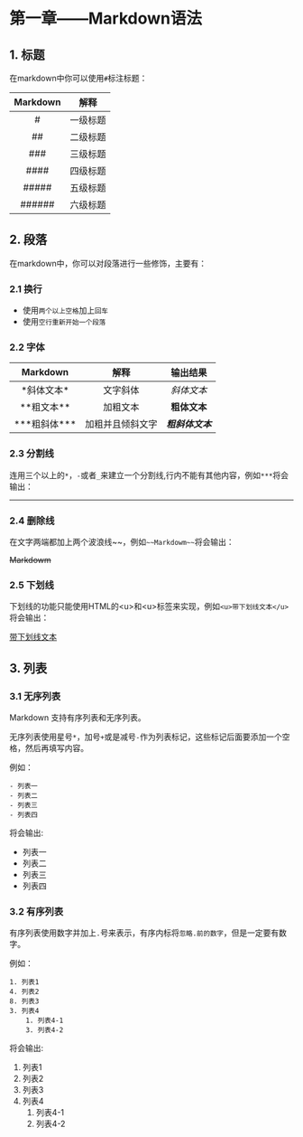 # 第一章——Markdown语法

## 1. 标题

在markdown中你可以使用`#`标注标题：

| Markdown |   解释   |
| :------: | :------: |
|    #     | 一级标题 |
|    ##    | 二级标题 |
|   ###    | 三级标题 |
|   ####   | 四级标题 |
|  #####   | 五级标题 |
|  ######  | 六级标题 |

## 2. 段落

在markdown中，你可以对段落进行一些修饰，主要有：

### 2.1 换行

- 使用`两个以上空格`加上`回车`
- 使用`空行重新开始一个段落`

### 2.2 字体


|      Markdown      |       解释       |     输出结果     |
| :----------------: | :--------------: | :--------------: |
|    \*斜体文本\*    |     文字斜体     |    *斜体文本*    |
|   \*\*粗文本\*\*   |     加粗文本     |   **粗体文本**   |
| \*\*\*粗斜体\*\*\* | 加粗并且倾斜文字 | ***粗斜体文本*** |

### 2.3 分割线

连用三个以上的`*`，`-`或者`_`来建立一个分割线,行内不能有其他内容，例如`***`将会输出：

***

### 2.4 删除线

在文字两端都加上两个波浪线\~\~，例如`~~Markdowm~~`将会输出：

~~Markdowm~~

### 2.5 下划线

下划线的功能只能使用HTML的\<u>和\<u>标签来实现，例如`<u>带下划线文本</u>`将会输出：

<u>带下划线文本</u>

## 3. 列表

### 3.1 无序列表

Markdown 支持有序列表和无序列表。

无序列表使用星号`*`，加号`+`或是减号`-`作为列表标记，这些标记后面要添加一个空格，然后再填写内容。

例如：

```plaintext
- 列表一
- 列表二
- 列表三
- 列表四
```

将会输出:

- 列表一
- 列表二
- 列表三
- 列表四

### 3.2 有序列表

有序列表使用数字并加上`.`号来表示，有序内标将`忽略.前的数字`，但是一定要有数字。

例如：

```plaintext
1. 列表1
4. 列表2
8. 列表3
3. 列表4
    1. 列表4-1
    3. 列表4-2
```

将会输出:

1. 列表1
4. 列表2
8. 列表3
3. 列表4
    1. 列表4-1
    3. 列表4-2
